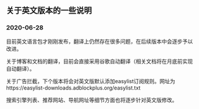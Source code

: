 ## 关于英文版本的一些说明

### 2020-06-28

目前英文语言包才刚刚发布，翻译上仍然存在很多问题，在后续版本中会逐步予以改进。

关于博客和文档的翻译，目前会直接采用谷歌自动翻译（相关文档将在月底前实现自动翻译）。

关于广告拦截，下个版本将会对英文版默认添加easylist订阅规则。网址为https://easylist-downloads.adblockplus.org/easylist.txt

搜索引擎列表、推荐网站、导航网址等细节方面也将逐步针对英文版修改。